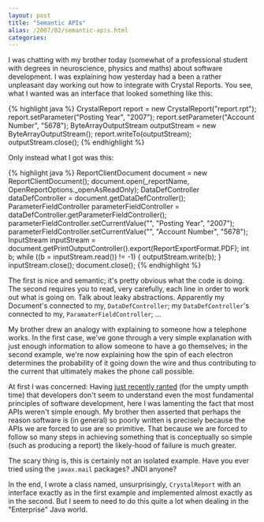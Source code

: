 ```yaml
---
layout: post
title: "Semantic APIs"
alias: /2007/02/semantic-apis.html
categories:
---
```

I was chatting with my brother today (somewhat of a professional student with degrees in neuroscience, physics and maths) about software development. I was explaining how yesterday had a been a rather unpleasant day working out how to integrate with Crystal Reports. You see, what I wanted was an interface that looked something like this:

{% highlight java %}
CrystalReport report = new CrystalReport("report.rpt");
report.setParameter("Posting Year", "2007");
report.setParameter("Account Number", "5678");
ByteArrayOutputStream outputStream = new ByteArrayOutputStream();
report.writeTo(outputStream);
outputStream.close();
{% endhighlight %}

Only instead what I got was this:

{% highlight java %}
ReportClientDocument document = new ReportClientDocument();
document.open(_reportName, OpenReportOptions._openAsReadOnly);
DataDefController dataDefController = document.getDataDefController();
ParameterFieldController parameterFieldController = dataDefController.getParameterFieldController();
parameterFieldController.setCurrentValue("", "Posting Year", "2007");
parameterFieldController.setCurrentValue("", "Account Number", "5678");
InputStream inputStream = document.getPrintOutputController().export(ReportExportFormat.PDF);
int b;
while ((b = inputStream.read()) != -1) {
    outputStream.write(b);
}
inputStream.close();
document.close();
{% endhighlight %}

The first is nice and semantic; it's pretty obvious what the code is doing. The second requires you to read, very carefully, each line in order to work out what is going on. Talk about leaky abstractions. Apparently my Document's connected to my, `DataDefController`; my `DataDefController`'s connected to my, `ParamaterFieldController`; ...

My brother drew an analogy with explaining to someone how a telephone works. In the first case, we've gone through a very simple explanation with just enough information to allow someone to have a go themselves; in the second example, we're now explaining how the spin of each electron determines the probability of it going down the wire and thus contributing to the current that ultimately makes the phone call possible.

At first I was concerned: Having [just recently ranted](/blog/2007/02/12/just-tell-joe-sent-you) (for the umpty umpth time) that developers don't seem to understand even the most fundamental principles of software development, here I was lamenting the fact that most APIs weren't simple enough. My brother then asserted that perhaps the reason software is (in general) so poorly written is precisely because the APIs we are forced to use are so primitive. That because we are forced to follow so many steps in achieving something that is conceptually so simple (such as producing a report) the likely-hood of failure is much greater.

The scary thing is, this is certainly not an isolated example. Have you ever tried using the `javax.mail` packages? JNDI anyone?

In the end, I wrote a class named, unsurprisingly, `CrystalReport` with an interface exactly as in the first example and implemented almost exactly as in the second. But I seem to need to do this quite a lot when dealing in the "Enterprise" Java world.
